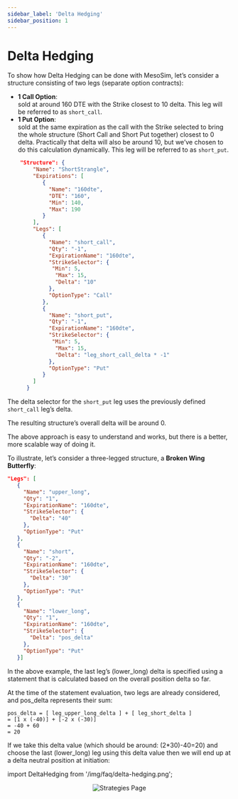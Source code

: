 ```yaml
---
sidebar_label: 'Delta Hedging'
sidebar_position: 1
---
```


# Delta Hedging

To show how Delta Hedging can be done with MesoSim, let’s consider a structure consisting of two legs (separate option contracts):

- <b>1 Call Option</b>: <br/>sold at around 160 DTE with the Strike closest to 10 delta. This leg will be referred to as `short_call`.
- <b>1 Put Option</b>:  <br/>sold at the same expiration as the call with the Strike selected to bring the whole structure (Short Call and Short Put together) closest to 0 delta. Practically that delta will also be around 10, but we’ve chosen to do this calculation dynamically. This leg will be referred to as `short_put`.

```json
    "Structure": {
        "Name": "ShortStrangle",
        "Expirations": [
           {
             "Name": "160dte",
             "DTE": "160",
             "Min": 140,
             "Max": 190
           }
        ],
        "Legs": [
           {
             "Name": "short_call",
             "Qty": "-1",
             "ExpirationName": "160dte",
             "StrikeSelector": {
              "Min": 5,
               "Max": 15,
               "Delta": "10"
             },
             "OptionType": "Call"
           },
           {
             "Name": "short_put",
             "Qty": "-1",
             "ExpirationName": "160dte",
             "StrikeSelector": {
              "Min": 5,
               "Max": 15,
               "Delta": "leg_short_call_delta * -1"
             },
             "OptionType": "Put"
           }
        ]
      }
```

The delta selector for the `short_put` leg uses the previously defined `short_call` leg’s delta. 

The resulting structure’s overall delta will be around 0.

The above approach is easy to understand and works, but there is a better, more scalable way of doing it.

To illustrate, let’s consider a three-legged structure, a <b>Broken Wing Butterfly</b>:
```json
"Legs": [
   {
     "Name": "upper_long",
     "Qty": "1",
     "ExpirationName": "160dte",
     "StrikeSelector": {
       "Delta": "40"
     },
     "OptionType": "Put"
   },
   {
     "Name": "short",
     "Qty": "-2",
     "ExpirationName": "160dte",
     "StrikeSelector": {
       "Delta": "30"
     },
     "OptionType": "Put"
   },
   {
     "Name": "lower_long",
     "Qty": "1",
     "ExpirationName": "160dte",
     "StrikeSelector": {
       "Delta": "pos_delta"
     },
     "OptionType": "Put"
   }]
```


In the above example, the last leg’s (lower_long) delta is specified using a statement that is calculated based on the 
overall position delta so far. 

At the time of the statement evaluation, two legs are already considered, and pos_delta represents their sum:
```text
pos_delta = [ leg_upper_long_delta ] + [ leg_short_delta ]
= [1 x (-40)] + [-2 x (-30)]
= -40 + 60
= 20
```


If we take this delta value (which should be around: (2*30)-40=20) and choose the last (lower_long) leg using 
this delta value then we will end up at a delta neutral position at initiation:

import DeltaHedging from '/img/faq/delta-hedging.png';

<center>
    <img src={DeltaHedging} alt="Strategies Page" style={{width: 600, boxShadow: '0 4px 8px rgba(0, 0, 0, 0.1)'}} />
</center>
